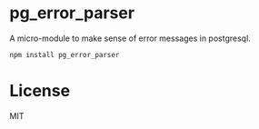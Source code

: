pg_error_parser
===

A micro-module to make sense of error messages in postgresql.

```
npm install pg_error_parser
```

License
===

MIT